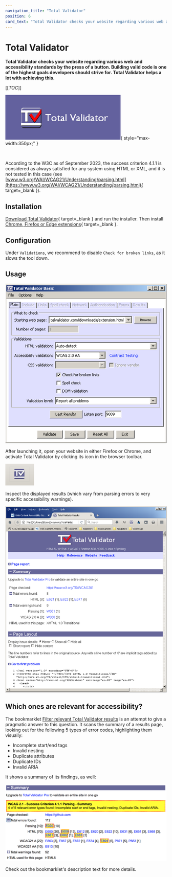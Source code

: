 ```yaml
---
navigation_title: "Total Validator"
position: 6
card_text: "Total Validator checks your website regarding various web and accessibility standards."
---
```


# Total Validator

**Total Validator checks your website regarding various web and accessibility standards by the press of a button. Building valid code is one of the highest goals developers should strive for. Total Validator helps a lot with achieving this.**

[[_TOC_]]

![Total Validator logo](_media/logo_total-validator.png){ style="max-width:350px;" }

<br>

According to the W3C as of September 2023, the success criterion 4.1.1 is considered as always satisfied for any system using HTML or XML, and it is not tested in this case (see [www.w3.org/WAI/WCAG21/Understanding/parsing.html](https://www.w3.org/WAI/WCAG21/Understanding/parsing.html){ target=_blank }).

## Installation

[Download Total Validator](https://www.totalvalidator.com/downloads/){ target=_blank } and run the installer. Then install [Chrome, Firefox or Edge extensions](https://www.totalvalidator.com/downloads/extension.html){ target=_blank }.

## Configuration

Under `Validations`, we recommend to disable `Check for broken links`, as it slows the tool down.

## Usage

![Total Validator window](_media/totalvalidator-window.png)

After launching it, open your website in either Firefox or Chrome, and activate Total Validator by clicking its icon in the browser toolbar.

![Total Validator browser icon](_media/totalvalidator-browser-icon.png)

Inspect the displayed results (which vary from parsing errors to very specific accessibility warnings).

![Total Validator results](_media/totalvalidator-results.png)

## Which ones are relevant for accessibility?

The bookmarklet [Filter relevant Total Validator results](https://codepen.io/jmuheim/pen/yLNqERL) is an attempt to give a pragmatic answer to this question. It scans the summary of a results page, looking out for the following 5 types of error codes, highlighting them visually:

- Incomplete start/end tags
- Invalid nesting
- Duplicate attributes
- Duplicate IDs
- Invalid ARIA

It shows a summary of its findings, as well:

![Filtered Total Validator results](_media/filtered-totalvalidator-results.png)

Check out the bookmarklet's description text for more details.
